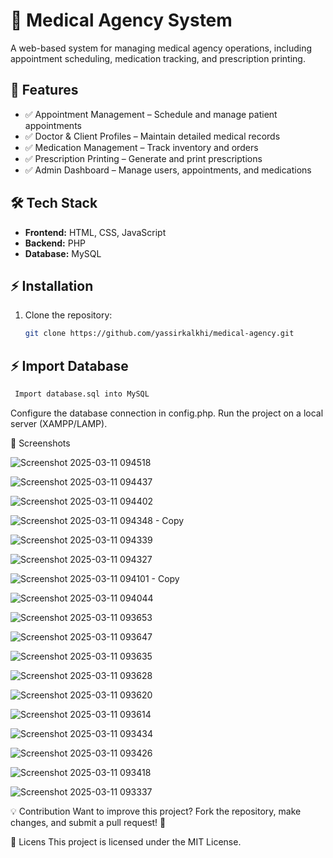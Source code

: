# 🏥 Medical Agency System

A web-based system for managing medical agency operations, including appointment scheduling, medication tracking, and prescription printing.

## 🚀 Features
- ✅ Appointment Management – Schedule and manage patient appointments
- ✅ Doctor & Client Profiles – Maintain detailed medical records
- ✅ Medication Management – Track inventory and orders
- ✅ Prescription Printing – Generate and print prescriptions
- ✅ Admin Dashboard – Manage users, appointments, and medications

## 🛠 Tech Stack
- **Frontend:** HTML, CSS, JavaScript
- **Backend:** PHP
- **Database:** MySQL

## ⚡ Installation
1. Clone the repository:  
   ```sh
   git clone https://github.com/yassirkalkhi/medical-agency.git
   ```
## ⚡ Import Database
   ```sh
    Import database.sql into MySQL
   ```
Configure the database connection in config.php.
Run the project on a local server (XAMPP/LAMP).

📸 Screenshots


![Screenshot 2025-03-11 094518](https://github.com/user-attachments/assets/1e4c394c-1925-42ac-97f6-5dbb23b20139)

![Screenshot 2025-03-11 094437](https://github.com/user-attachments/assets/aa782b72-15f2-4faf-9a83-1ccb00f6e889)

![Screenshot 2025-03-11 094402](https://github.com/user-attachments/assets/7589d758-85cc-4b0d-9b71-3683a689630a)

![Screenshot 2025-03-11 094348 - Copy](https://github.com/user-attachments/assets/3910f3dc-f353-472d-9636-c17390427783)

![Screenshot 2025-03-11 094339](https://github.com/user-attachments/assets/46fb7d2f-5b24-430b-bd88-ebf0a85dc93d)

![Screenshot 2025-03-11 094327](https://github.com/user-attachments/assets/13f8fde4-99fd-495e-a005-667052b028a1)

![Screenshot 2025-03-11 094101 - Copy](https://github.com/user-attachments/assets/bea39d81-3339-4773-94b8-06c9f063c022)

![Screenshot 2025-03-11 094044](https://github.com/user-attachments/assets/9e1fbf0e-7475-4335-aace-6a71e588aa95)

![Screenshot 2025-03-11 093653](https://github.com/user-attachments/assets/9e9a106a-c94a-4dbb-8242-5290349066f8)

![Screenshot 2025-03-11 093647](https://github.com/user-attachments/assets/0e401a36-795c-4721-9c53-cd4da74d6725)

![Screenshot 2025-03-11 093635](https://github.com/user-attachments/assets/445f84b3-586e-492a-acf8-6f6550725bc8)

![Screenshot 2025-03-11 093628](https://github.com/user-attachments/assets/fa68100a-121a-42a4-9d43-48c3fb75cee4)

![Screenshot 2025-03-11 093620](https://github.com/user-attachments/assets/99426e76-cc6f-4af1-a7ae-90fabf4fb8a5)

![Screenshot 2025-03-11 093614](https://github.com/user-attachments/assets/d839b3b1-3e00-40b7-8f62-544759c67db3)

![Screenshot 2025-03-11 093434](https://github.com/user-attachments/assets/fee8ddfc-16f8-4e5f-a985-e920f6e5e126)

![Screenshot 2025-03-11 093426](https://github.com/user-attachments/assets/6d3176db-785b-4cb2-a81f-7b964efdbc77)

![Screenshot 2025-03-11 093418](https://github.com/user-attachments/assets/96d1133b-38c9-4b14-9b11-00591b1576e5)

![Screenshot 2025-03-11 093337](https://github.com/user-attachments/assets/c30d6ad6-b5da-40de-a336-676b58f1e597)




💡 Contribution
Want to improve this project? Fork the repository, make changes, and submit a pull request! 🚀

📜 Licens
This project is licensed under the MIT License.
